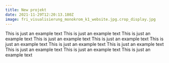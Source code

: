 ```yaml
---
title: New projekt
date: 2021-11-29T12:20:13.180Z
image: fri_visualisierung_monokrom_k1_website.jpg.crop_display.jpg
---
```

This is just an example text This is just an example text This is just an example text This is just an example text This is just an example text This is just an example text This is just an example text This is just an example text This is just an example text This is just an example text This is just an example text